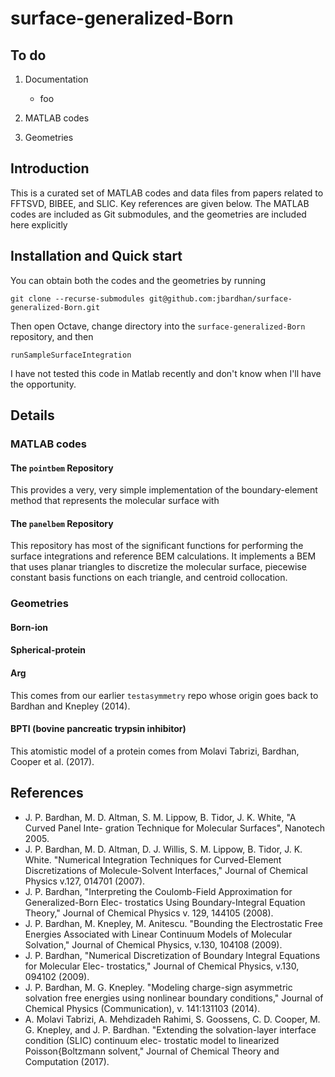 # surface-generalized-Born

## To do

1. Documentation

   - foo
   
2. MATLAB codes

3. Geometries


## Introduction

This is a curated set of MATLAB codes and data files from papers
related to FFTSVD, BIBEE, and SLIC. Key references are given below.
The MATLAB codes are included as Git submodules, and the geometries
are included here explicitly

## Installation and Quick start

You can obtain both the codes and the geometries by running
```
git clone --recurse-submodules git@github.com:jbardhan/surface-generalized-Born.git 
```

Then open Octave, change directory into the `surface-generalized-Born` repository, and then
```
runSampleSurfaceIntegration
```

I have not tested this code in Matlab recently and don't know when I'll have the opportunity.


## Details

### MATLAB codes

#### The `pointbem` Repository

This provides a very, very simple implementation of the
boundary-element method that represents the molecular surface with 

#### The `panelbem` Repository

This repository has most of the significant functions for performing
the surface integrations and reference BEM calculations.  It
implements a BEM that uses planar triangles to discretize the
molecular surface, piecewise constant basis functions on each
triangle, and centroid collocation.


### Geometries

#### Born-ion

#### Spherical-protein

#### Arg

This comes from our earlier `testasymmetry` repo whose origin goes
back to Bardhan and Knepley (2014).


#### BPTI (bovine pancreatic trypsin inhibitor)

This atomistic model of a protein comes from Molavi Tabrizi, Bardhan,
Cooper et al. (2017).  

## References

- J. P. Bardhan, M. D. Altman, S. M. Lippow, B. Tidor, J. K. White, "A Curved Panel Inte-
gration Technique for Molecular Surfaces", Nanotech 2005.
- J. P. Bardhan, M. D. Altman, D. J. Willis, S. M. Lippow, B. Tidor, J. K. White. "Numerical
Integration Techniques for Curved-Element Discretizations of Molecule-Solvent Interfaces,"
Journal of Chemical Physics v.127, 014701 (2007).
- J. P. Bardhan, "Interpreting the Coulomb-Field Approximation for Generalized-Born Elec-
trostatics Using Boundary-Integral Equation Theory," Journal of Chemical Physics v. 129,
144105 (2008).
- J. P. Bardhan, M. Knepley, M. Anitescu. "Bounding the Electrostatic Free Energies Associated
with Linear Continuum Models of Molecular Solvation," Journal of Chemical Physics, v.130,
104108 (2009).
- J. P. Bardhan, "Numerical Discretization of Boundary Integral Equations for Molecular Elec-
trostatics," Journal of Chemical Physics, v.130, 094102 (2009).
- J. P. Bardhan, M. G. Knepley. "Modeling charge-sign asymmetric solvation free energies using
nonlinear boundary conditions," Journal of Chemical Physics (Communication), v. 141:131103
(2014).
- A. Molavi Tabrizi, A. Mehdizadeh Rahimi, S. Goossens, C. D. Cooper, M. G. Knepley, and
J. P. Bardhan. "Extending the solvation-layer interface condition (SLIC) continuum elec-
trostatic model to linearized Poisson{Boltzmann solvent," Journal of Chemical Theory and
Computation (2017).